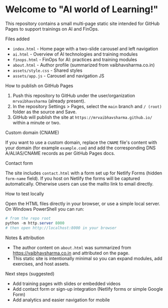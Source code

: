 # Welcome to "AI world of Learning!"

This repository contains a small multi-page static site intended for GitHub Pages to support trainings on AI and FinOps.

Files added
- `index.html` - Home page with a two-slide carousel and left navigation
- `ai.html` - Overview of AI technologies and training modules
- `finops.html` - FinOps for AI: practices and training modules
- `about.html` - Author profile (summarized from vaibhavsharma.co.in)
- `assets/style.css` - Shared styles
- `assets/app.js` - Carousel and navigation JS

How to publish on GitHub Pages

1. Push this repository to GitHub under the user/organization `mrvaibhavsharma` (already present).
2. In the repository Settings > Pages, select the `main` branch and `/ (root)` folder as the source and Save.
3. GitHub will publish the site at `https://mrvaibhavsharma.github.io/` within a minute or two.

Custom domain (CNAME)

If you want to use a custom domain, replace the `CNAME` file's content with your domain (for example `example.com`) and add the corresponding DNS A/ALIAS/CNAME records as per GitHub Pages docs.

Contact form

The site includes `contact.html` with a form set up for Netlify Forms (hidden `form-name` field). If you host on Netlify the forms will be captured automatically. Otherwise users can use the mailto link to email directly.

How to test locally

Open the HTML files directly in your browser, or use a simple local server. On Windows PowerShell you can run:

```powershell
# from the repo root
python -m http.server 8000
# then open http://localhost:8000 in your browser
```

Notes & attribution

- The author content on `about.html` was summarized from https://vaibhavsharma.co.in and attributed on the page.
- This static site is intentionally minimal so you can expand modules, add exercises, and host assets.

Next steps (suggested)
- Add training pages with slides or embedded videos
- Add contact form or sign-up integration (Netlify forms or simple Google Form)
- Add analytics and easier navigation for mobile
